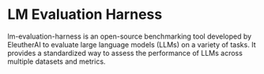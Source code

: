 ﻿# LM Evaluation Harness
lm-evaluation-harness is an open-source benchmarking tool developed by EleutherAI to evaluate large language models (LLMs) on a variety of tasks. It provides a standardized way to assess the performance of LLMs across multiple datasets and metrics.
